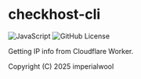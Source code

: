 # checkhost-cli
![JavaScript](https://img.shields.io/badge/javascript-%23323330.svg?style=for-the-badge&logo=javascript&logoColor=%23F7DF1E)  ![GitHub License](https://img.shields.io/github/license/imperialwool/get-ip-info-cloudflare-worker?style=for-the-badge)

Getting IP info from Cloudflare Worker.

Copyright (C) 2025 imperialwool
